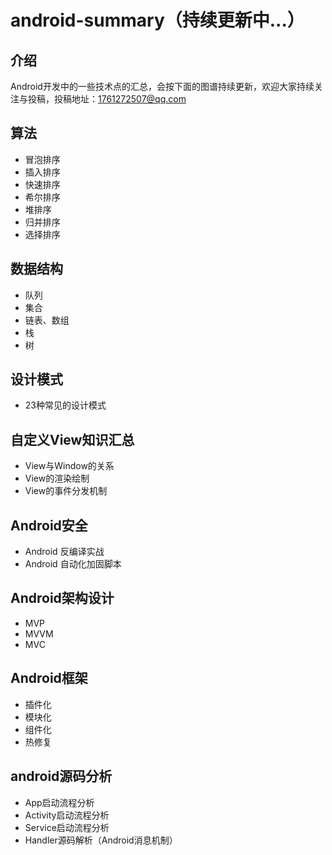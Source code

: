 # android-summary（持续更新中...）

## 介绍
Android开发中的一些技术点的汇总，会按下面的图谱持续更新，欢迎大家持续关注与投稿，投稿地址：1761272507@qq.com

## 算法
- 冒泡排序
- 插入排序
- 快速排序
- 希尔排序
- 堆排序
- 归并排序
- 选择排序

## 数据结构
- 队列
- 集合
- 链表、数组
- 栈
- 树

## 设计模式
- 23种常见的设计模式

## 自定义View知识汇总
- View与Window的关系
- View的渲染绘制
- View的事件分发机制

## Android安全
- Android 反编译实战
- Android 自动化加固脚本

## Android架构设计
- MVP
- MVVM
- MVC

## Android框架
- 插件化
- 模块化
- 组件化
- 热修复

## android源码分析
- App启动流程分析
- Activity启动流程分析
- Service启动流程分析
- Handler源码解析（Android消息机制）
